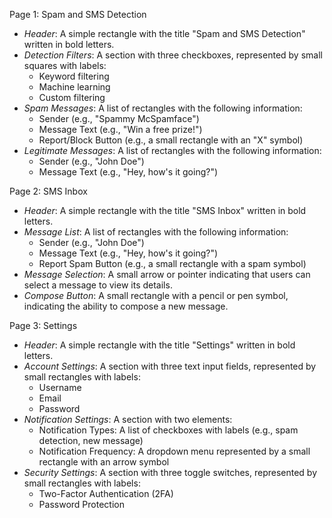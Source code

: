 Page 1: Spam and SMS Detection
- *Header*: A simple rectangle with the title "Spam and SMS Detection" written in bold letters.
- *Detection Filters*: A section with three checkboxes, represented by small squares with labels:
    - Keyword filtering
    - Machine learning
    - Custom filtering 
- *Spam Messages*: A list of rectangles with the following information:
    - Sender (e.g., "Spammy McSpamface")
    - Message Text (e.g., "Win a free prize!")
    - Report/Block Button (e.g., a small rectangle with an "X" symbol)
- *Legitimate Messages*: A list of rectangles with the following information:
    - Sender (e.g., "John Doe")
    - Message Text (e.g., "Hey, how's it going?")

Page 2: SMS Inbox

- *Header*: A simple rectangle with the title "SMS Inbox" written in bold letters.
- *Message List*: A list of rectangles with the following information:
    - Sender (e.g., "John Doe")
    - Message Text (e.g., "Hey, how's it going?")
    - Report Spam Button (e.g., a small rectangle with a spam symbol)
- *Message Selection*: A small arrow or pointer indicating that users can select a message to view its details.
- *Compose Button*: A small rectangle with a pencil or pen symbol, indicating the ability to compose a new message.

Page 3: Settings
- *Header*: A simple rectangle with the title "Settings" written in bold letters.
- *Account Settings*: A section with three text input fields, represented by small rectangles with labels:
    - Username
    - Email
    - Password
- *Notification Settings*: A section with two elements:
    - Notification Types: A list of checkboxes with labels (e.g., spam detection, new message)
    - Notification Frequency: A dropdown menu represented by a small rectangle with an arrow symbol
- *Security Settings*: A section with three toggle switches, represented by small rectangles with labels:
    - Two-Factor Authentication (2FA)
    - Password Protection
